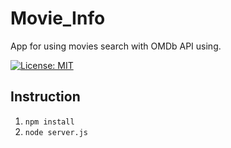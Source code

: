 # Movie_Info
App for using movies search with OMDb API using.

[![License: MIT](https://img.shields.io/badge/License-MIT-yellow.svg)](https://opensource.org/licenses/MIT)

## Instruction
1. `npm install`
2. `node server.js`
